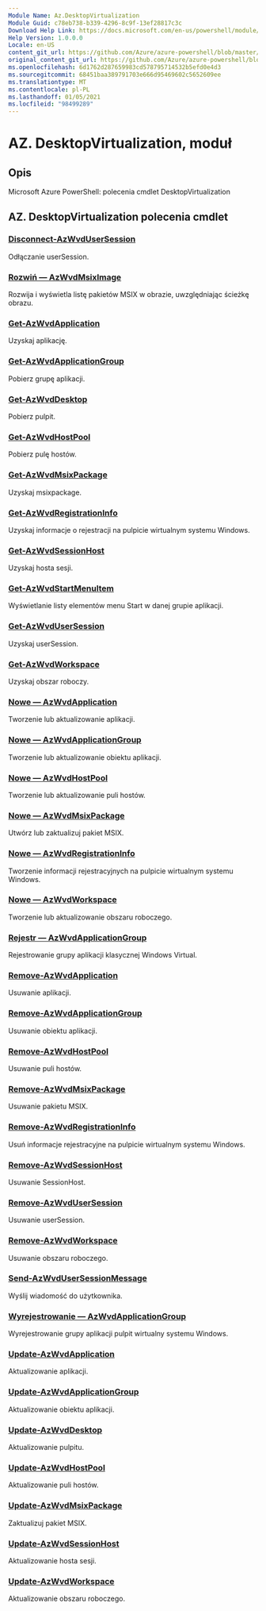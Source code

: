 ```yaml
---
Module Name: Az.DesktopVirtualization
Module Guid: c78eb738-b339-4296-8c9f-13ef28817c3c
Download Help Link: https://docs.microsoft.com/en-us/powershell/module/az.desktopvirtualization
Help Version: 1.0.0.0
Locale: en-US
content_git_url: https://github.com/Azure/azure-powershell/blob/master/src/DesktopVirtualization/help/Az.DesktopVirtualization.md
original_content_git_url: https://github.com/Azure/azure-powershell/blob/master/src/DesktopVirtualization/help/Az.DesktopVirtualization.md
ms.openlocfilehash: 6d1762d287659983cd578795714532b5efd0e4d3
ms.sourcegitcommit: 68451baa389791703e666d95469602c5652609ee
ms.translationtype: MT
ms.contentlocale: pl-PL
ms.lasthandoff: 01/05/2021
ms.locfileid: "98499289"
---
```

# AZ. DesktopVirtualization, moduł
## Opis
Microsoft Azure PowerShell: polecenia cmdlet DesktopVirtualization

## AZ. DesktopVirtualization polecenia cmdlet
### [Disconnect-AzWvdUserSession](Disconnect-AzWvdUserSession.md)
Odłączanie userSession.

### [Rozwiń — AzWvdMsixImage](Expand-AzWvdMsixImage.md)
Rozwija i wyświetla listę pakietów MSIX w obrazie, uwzględniając ścieżkę obrazu.

### [Get-AzWvdApplication](Get-AzWvdApplication.md)
Uzyskaj aplikację.

### [Get-AzWvdApplicationGroup](Get-AzWvdApplicationGroup.md)
Pobierz grupę aplikacji.

### [Get-AzWvdDesktop](Get-AzWvdDesktop.md)
Pobierz pulpit.

### [Get-AzWvdHostPool](Get-AzWvdHostPool.md)
Pobierz pulę hostów.

### [Get-AzWvdMsixPackage](Get-AzWvdMsixPackage.md)
Uzyskaj msixpackage.

### [Get-AzWvdRegistrationInfo](Get-AzWvdRegistrationInfo.md)
Uzyskaj informacje o rejestracji na pulpicie wirtualnym systemu Windows.

### [Get-AzWvdSessionHost](Get-AzWvdSessionHost.md)
Uzyskaj hosta sesji.

### [Get-AzWvdStartMenuItem](Get-AzWvdStartMenuItem.md)
Wyświetlanie listy elementów menu Start w danej grupie aplikacji.

### [Get-AzWvdUserSession](Get-AzWvdUserSession.md)
Uzyskaj userSession.

### [Get-AzWvdWorkspace](Get-AzWvdWorkspace.md)
Uzyskaj obszar roboczy.

### [Nowe — AzWvdApplication](New-AzWvdApplication.md)
Tworzenie lub aktualizowanie aplikacji.

### [Nowe — AzWvdApplicationGroup](New-AzWvdApplicationGroup.md)
Tworzenie lub aktualizowanie obiektu aplikacji.

### [Nowe — AzWvdHostPool](New-AzWvdHostPool.md)
Tworzenie lub aktualizowanie puli hostów.

### [Nowe — AzWvdMsixPackage](New-AzWvdMsixPackage.md)
Utwórz lub zaktualizuj pakiet MSIX.

### [Nowe — AzWvdRegistrationInfo](New-AzWvdRegistrationInfo.md)
Tworzenie informacji rejestracyjnych na pulpicie wirtualnym systemu Windows.

### [Nowe — AzWvdWorkspace](New-AzWvdWorkspace.md)
Tworzenie lub aktualizowanie obszaru roboczego.

### [Rejestr — AzWvdApplicationGroup](Register-AzWvdApplicationGroup.md)
Rejestrowanie grupy aplikacji klasycznej Windows Virtual.

### [Remove-AzWvdApplication](Remove-AzWvdApplication.md)
Usuwanie aplikacji.

### [Remove-AzWvdApplicationGroup](Remove-AzWvdApplicationGroup.md)
Usuwanie obiektu aplikacji.

### [Remove-AzWvdHostPool](Remove-AzWvdHostPool.md)
Usuwanie puli hostów.

### [Remove-AzWvdMsixPackage](Remove-AzWvdMsixPackage.md)
Usuwanie pakietu MSIX.

### [Remove-AzWvdRegistrationInfo](Remove-AzWvdRegistrationInfo.md)
Usuń informacje rejestracyjne na pulpicie wirtualnym systemu Windows.

### [Remove-AzWvdSessionHost](Remove-AzWvdSessionHost.md)
Usuwanie SessionHost.

### [Remove-AzWvdUserSession](Remove-AzWvdUserSession.md)
Usuwanie userSession.

### [Remove-AzWvdWorkspace](Remove-AzWvdWorkspace.md)
Usuwanie obszaru roboczego.

### [Send-AzWvdUserSessionMessage](Send-AzWvdUserSessionMessage.md)
Wyślij wiadomość do użytkownika.

### [Wyrejestrowanie — AzWvdApplicationGroup](Unregister-AzWvdApplicationGroup.md)
Wyrejestrowanie grupy aplikacji pulpit wirtualny systemu Windows.

### [Update-AzWvdApplication](Update-AzWvdApplication.md)
Aktualizowanie aplikacji.

### [Update-AzWvdApplicationGroup](Update-AzWvdApplicationGroup.md)
Aktualizowanie obiektu aplikacji.

### [Update-AzWvdDesktop](Update-AzWvdDesktop.md)
Aktualizowanie pulpitu.

### [Update-AzWvdHostPool](Update-AzWvdHostPool.md)
Aktualizowanie puli hostów.

### [Update-AzWvdMsixPackage](Update-AzWvdMsixPackage.md)
Zaktualizuj pakiet MSIX.

### [Update-AzWvdSessionHost](Update-AzWvdSessionHost.md)
Aktualizowanie hosta sesji.

### [Update-AzWvdWorkspace](Update-AzWvdWorkspace.md)
Aktualizowanie obszaru roboczego.

